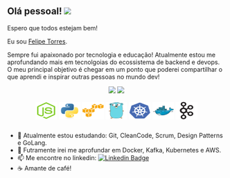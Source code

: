 ## Olá pessoal! <img src="https://media.giphy.com/media/hvRJCLFzcasrR4ia7z/giphy.gif" width="15px">


Espero que todos estejam bem!

Eu sou [Felipe Torres](https://www.linkedin.com/in/felipe-torres-5457801a7).

Sempre fui apaixonado por tecnologia e educação! Atualmente estou me aprofundando mais em tecnolgoias do ecossistema de backend e devops. O meu principal objetivo é chegar em um ponto que poderei compartilhar o que aprendi e inspirar outras pessoas no mundo dev! 

<div align="center">
  <a href="https://github.com/Fe-Torres"></a>
  <img height="180em" src="https://github-readme-stats.vercel.app/api?username=Fe-Torres&show_icons=true&theme=aura&include_all_commits=true&count_private=true"/>
  <img height="180em" src="https://github-readme-stats.vercel.app/api/top-langs/?username=Fe-Torres&layout=compact&langs_count=7&theme=aura"/>
</div>
<div align="center" style="display: inline_block"><br>
    <img align="center" alt="FeTorres-NodeJs" height="40" width="50" src="https://raw.githubusercontent.com/devicons/devicon/master/icons/nodejs/nodejs-plain.svg">
  <img align="center" alt="FeTorres-Python" height="40" width="50" src="https://raw.githubusercontent.com/devicons/devicon/master/icons/python/python-original.svg"> 
  <img align="center" alt="FeTorres-AWS" height="40" width="50" src="https://raw.githubusercontent.com/devicons/devicon/master/icons/amazonwebservices/amazonwebservices-original.svg">
   <img align="center" alt="FeTorres-Go" height="40" width="50" src="https://raw.githubusercontent.com/devicons/devicon/master/icons/go/go-original.svg">
  <img align="center" alt="FeTorres-Kubernetes" height="40" width="50" src="https://raw.githubusercontent.com/devicons/devicon/master/icons/kubernetes/kubernetes-plain.svg">
   <img align="center" alt="FeTorres-Docker" height="40" width="50" src="https://raw.githubusercontent.com/devicons/devicon/master/icons/docker/docker-original.svg">
   <img align="center" alt="FeTorres-Kafka" height="40" width="50" src="https://raw.githubusercontent.com/devicons/devicon/master/icons/apachekafka/apachekafka-original.svg">

</div>

  ##
  
- 📖 Atualmente estou estudando: Git, CleanCode, Scrum, Design Patterns e GoLang.
- 🚀 Futramente irei me aprofundar em Docker, Kafka, Kubernetes e AWS.
- 📫 Me encontre no linkedin:  [![Linkedin Badge](https://img.shields.io/badge/-FelipeTorres-blue?style=flat-square&logo=Linkedin&logoColor=white&link=https://https://www.linkedin.com/in/felipe-torres-5457801a7)](https://www.linkedin.com/in/felipe-torres-5457801a7)
- ☕ Amante de café!
